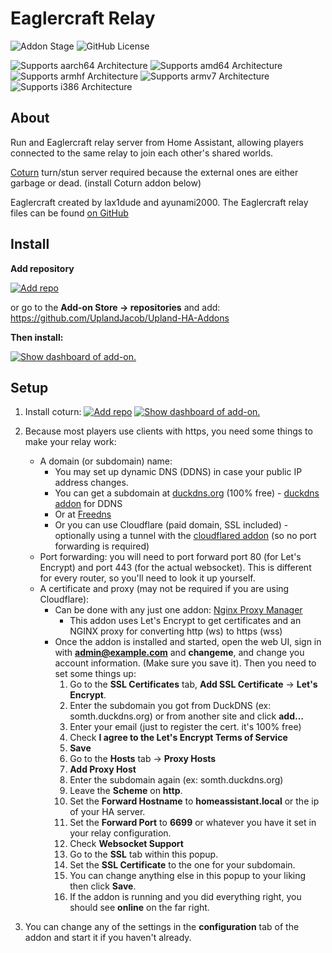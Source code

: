 # Eaglercraft Relay

![Addon Stage](https://img.shields.io/badge/Addon%20stage-functional-green.svg)
![GitHub License](https://img.shields.io/github/license/Uplandjacob/Upland-ha-addons)

![Supports aarch64 Architecture](https://img.shields.io/badge/aarch64-yes-green.svg?style=flat)
![Supports amd64 Architecture](https://img.shields.io/badge/amd64-yes-green.svg?style=flat)
![Supports armhf Architecture](https://img.shields.io/badge/armhf-no-red.svg?style=flat)
![Supports armv7 Architecture](https://img.shields.io/badge/armv7-no-red.svg)
![Supports i386 Architecture](https://img.shields.io/badge/i386-deprecated-orange.svg)

## About

Run and Eaglercraft relay server from Home Assistant, allowing players connected to the same relay to join each other's shared worlds.

[Coturn](https://github.com/coturn/coturn) turn/stun server required because the external ones are either garbage or dead. (install Coturn addon below)

Eaglercraft created by lax1dude and ayunami2000.
The Eaglercraft relay files can be found [on GitHub](https://github.com/Eaglercraft-Archive/Eaglercraftx-1.8.8-src/tree/main/sp-relay/SharedWorldRelay)

## Install

<!-- markdownlint-disable MD036 -->
**Add repository**
<!-- markdownlint-enable MD036 -->

[![Add repo](https://my.home-assistant.io/badges/supervisor_add_addon_repository.svg)](https://my.home-assistant.io/redirect/supervisor_add_addon_repository/?repository_url=https://github.com/UplandJacob/Upland-HA-Addons)

or go to the **Add-on Store -> repositories** and add: <https://github.com/UplandJacob/Upland-HA-Addons>

**Then install:**

[![Show dashboard of add-on.](https://my.home-assistant.io/badges/supervisor_addon.svg)](https://my.home-assistant.io/redirect/supervisor_addon/?addon=d78ad65c_eag-relay)

## Setup

1. Install coturn:
[![Add repo](https://my.home-assistant.io/badges/supervisor_add_addon_repository.svg)](https://my.home-assistant.io/redirect/supervisor_add_addon_repository/?repository_url=https://github.com/wrouesnel/addon-coturn)
[![Show dashboard of add-on.](https://my.home-assistant.io/badges/supervisor_addon.svg)](https://my.home-assistant.io/redirect/supervisor_addon/?addon=652bc0af_coturn)

2. Because most players use clients with https, you need some things to make your relay work:

    * A domain (or subdomain) name:
      * You may set up dynamic DNS (DDNS) in case your public IP address changes.
      * You can get a subdomain at [duckdns.org](https://duckdns.org) (100% free) - [duckdns addon](https://my.home-assistant.io/redirect/supervisor_addon/?addon=core_duckdns) for DDNS
      * Or at [Freedns](https://freedns.afraid.org)
      * Or you can use Cloudflare (paid domain, SSL included) - optionally using a tunnel with the [cloudflared addon](https://github.com/brenner-tobias/addon-cloudflared) (so no port forwarding is required)
    * Port forwarding: you will need to port forward port 80 (for Let's Encrypt) and port 443 (for the actual websocket). This is different for every router, so you'll need to look it up yourself.
    * A certificate and proxy (may not be required if you are using Cloudflare):
      * Can be done with any just one addon: [Nginx Proxy Manager](https://my.home-assistant.io/redirect/supervisor_addon/?addon=a0d7b954_nginxproxymanager)
        * This addon uses Let's Encrypt to get certificates and an NGINX proxy for converting http (ws) to https (wss)
      * Once the addon is installed and started, open the web UI, sign in with **<admin@example.com>** and **changeme**, and change you account information. (Make sure you save it). Then you need to set some things up:
        1. Go to the **SSL Certificates** tab, **Add SSL Certificate** -> **Let's Encrypt**.
        2. Enter the subdomain you got from DuckDNS (ex: somth.duckdns.org) or from another site and click **add…**
        3. Enter your email (just to register the cert. it's 100% free)
        4. Check **I agree to the Let's Encrypt Terms of Service**
        5. **Save**
        6. Go to the **Hosts** tab -> **Proxy Hosts**
        7. **Add Proxy Host**
        8. Enter the subdomain again (ex: somth.duckdns.org)
        9. Leave the **Scheme** on **http**.
        10. Set the **Forward Hostname** to **homeassistant.local** or the ip of your HA server.
        11. Set the **Forward Port** to **6699** or whatever you have it set in your relay configuration.
        12. Check **Websocket Support**
        13. Go to the **SSL** tab within this popup.
        14. Set the **SSL Certificate** to the one for your subdomain.
        15. You can change anything else in this popup to your liking then click **Save**.
        16. If the addon is running and you did everything right, you should see **online** on the far right.

3. You can change any of the settings in the **configuration** tab of the addon and start it if you haven't already.
